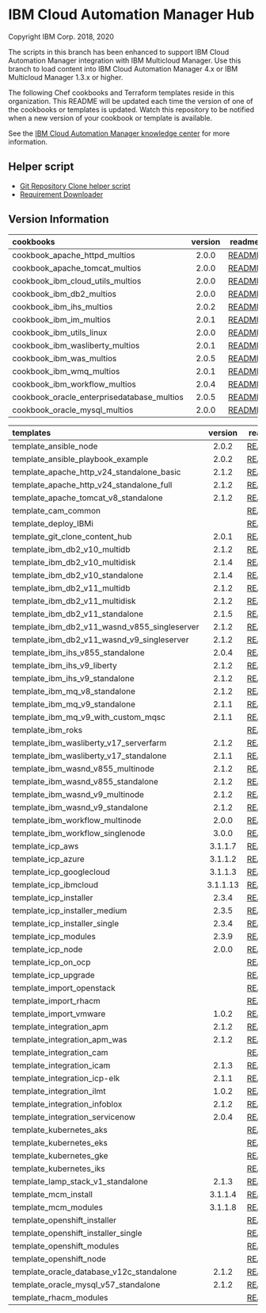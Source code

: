 
# IBM Cloud Automation Manager Hub

Copyright IBM Corp. 2018, 2020

The scripts in this branch has been enhanced to support IBM Cloud Automation Manager integration with IBM Multicloud Manager. Use this branch to load
content into IBM Cloud Automation Manager 4.x or IBM Multicloud Manager 1.3.x or higher.

The following Chef cookbooks and Terraform templates reside in this organization. This README will be updated each time the version of one of the cookbooks or templates is updated. Watch this repository to be notified when a new version of your cookbook or template is available.

See the [IBM Cloud Automation Manager knowledge center](https://www.ibm.com/support/knowledgecenter/en/SS2L37/kc_welcome.html) for more information.

## Helper script
 - [Git Repository Clone helper script](bin/cloneGitRepositories/)
 - [Requirement Downloader](bin/prereqDownloader/)

## Version Information




|cookbooks|version|readme|
|:----------|:---------------:|:---------------:|
| cookbook_apache_httpd_multios | 2.0.0 | [README](https://github.com/IBM-CAMHub-Open/cookbook_apache_httpd_multios/blob/master/README.md) |
| cookbook_apache_tomcat_multios | 2.0.0 | [README](https://github.com/IBM-CAMHub-Open/cookbook_apache_tomcat_multios/blob/master/README.md) |
| cookbook_ibm_cloud_utils_multios | 2.0.0 | [README](https://github.com/IBM-CAMHub-Open/cookbook_ibm_cloud_utils_multios/blob/master/README.md) |
| cookbook_ibm_db2_multios | 2.0.0 | [README](https://github.com/IBM-CAMHub-Open/cookbook_ibm_db2_multios/blob/master/README.md) |
| cookbook_ibm_ihs_multios | 2.0.2 | [README](https://github.com/IBM-CAMHub-Open/cookbook_ibm_ihs_multios/blob/master/README.md) |
| cookbook_ibm_im_multios | 2.0.1 | [README](https://github.com/IBM-CAMHub-Open/cookbook_ibm_im_multios/blob/master/README.md) |
| cookbook_ibm_utils_linux | 2.0.0 | [README](https://github.com/IBM-CAMHub-Open/cookbook_ibm_utils_linux/blob/master/README.md) |
| cookbook_ibm_wasliberty_multios | 2.0.1 | [README](https://github.com/IBM-CAMHub-Open/cookbook_ibm_wasliberty_multios/blob/master/README.md) |
| cookbook_ibm_was_multios | 2.0.5 | [README](https://github.com/IBM-CAMHub-Open/cookbook_ibm_was_multios/blob/master/README.md) |
| cookbook_ibm_wmq_multios | 2.0.1 | [README](https://github.com/IBM-CAMHub-Open/cookbook_ibm_wmq_multios/blob/master/README.md) |
| cookbook_ibm_workflow_multios | 2.0.4 | [README](https://github.com/IBM-CAMHub-Open/cookbook_ibm_workflow_multios/blob/master/README.md) |
| cookbook_oracle_enterprisedatabase_multios | 2.0.5 | [README](https://github.com/IBM-CAMHub-Open/cookbook_oracle_enterprisedatabase_multios/blob/master/README.md) |
| cookbook_oracle_mysql_multios | 2.0.0 | [README](https://github.com/IBM-CAMHub-Open/cookbook_oracle_mysql_multios/blob/master/README.md) |


|templates|version|readme|
|:----------|:---------------:|:---------------:|
| template_ansible_node | 2.0.2 | [README](https://github.com/IBM-CAMHub-Open/template_ansible_node/blob/master/README.md) |
| template_ansible_playbook_example | 2.0.2 | [README](https://github.com/IBM-CAMHub-Open/template_ansible_playbook_example/blob/master/README.md) |
| template_apache_http_v24_standalone_basic | 2.1.2 | [README](https://github.com/IBM-CAMHub-Open/template_apache_http_v24_standalone_basic/blob/master/README.md) |
| template_apache_http_v24_standalone_full | 2.1.2 | [README](https://github.com/IBM-CAMHub-Open/template_apache_http_v24_standalone_full/blob/master/README.md) |
| template_apache_tomcat_v8_standalone | 2.1.2 | [README](https://github.com/IBM-CAMHub-Open/template_apache_tomcat_v8_standalone/blob/master/README.md) |
| template_cam_common | | [README](https://github.com/IBM-CAMHub-Open/template_cam_common/blob/master/README.md) |
| template_deploy_IBMi | | [README](https://github.com/IBM-CAMHub-Open/template_deploy_IBMi/blob/master/README.md) |
| template_git_clone_content_hub | 2.0.1 | [README](https://github.com/IBM-CAMHub-Open/template_git_clone_content_hub/blob/master/README.md) |
| template_ibm_db2_v10_multidb | 2.1.2 | [README](https://github.com/IBM-CAMHub-Open/template_ibm_db2_v10_multidb/blob/master/README.md) |
| template_ibm_db2_v10_multidisk | 2.1.4 | [README](https://github.com/IBM-CAMHub-Open/template_ibm_db2_v10_multidisk/blob/master/README.md) |
| template_ibm_db2_v10_standalone | 2.1.4 | [README](https://github.com/IBM-CAMHub-Open/template_ibm_db2_v10_standalone/blob/master/README.md) |
| template_ibm_db2_v11_multidb | 2.1.2 | [README](https://github.com/IBM-CAMHub-Open/template_ibm_db2_v11_multidb/blob/master/README.md) |
| template_ibm_db2_v11_multidisk | 2.1.2 | [README](https://github.com/IBM-CAMHub-Open/template_ibm_db2_v11_multidisk/blob/master/README.md) |
| template_ibm_db2_v11_standalone | 2.1.5 | [README](https://github.com/IBM-CAMHub-Open/template_ibm_db2_v11_standalone/blob/master/README.md) |
| template_ibm_db2_v11_wasnd_v855_singleserver | 2.1.2 | [README](https://github.com/IBM-CAMHub-Open/template_ibm_db2_v11_wasnd_v855_singleserver/blob/master/README.md) |
| template_ibm_db2_v11_wasnd_v9_singleserver | 2.1.2 | [README](https://github.com/IBM-CAMHub-Open/template_ibm_db2_v11_wasnd_v9_singleserver/blob/master/README.md) |
| template_ibm_ihs_v855_standalone | 2.0.4 | [README](https://github.com/IBM-CAMHub-Open/template_ibm_ihs_v855_standalone/blob/master/README.md) |
| template_ibm_ihs_v9_liberty | 2.1.2 | [README](https://github.com/IBM-CAMHub-Open/template_ibm_ihs_v9_liberty/blob/master/README.md) |
| template_ibm_ihs_v9_standalone | 2.1.2 | [README](https://github.com/IBM-CAMHub-Open/template_ibm_ihs_v9_standalone/blob/master/README.md) |
| template_ibm_mq_v8_standalone | 2.1.2 | [README](https://github.com/IBM-CAMHub-Open/template_ibm_mq_v8_standalone/blob/master/README.md) |
| template_ibm_mq_v9_standalone | 2.1.1 | [README](https://github.com/IBM-CAMHub-Open/template_ibm_mq_v9_standalone/blob/master/README.md) |
| template_ibm_mq_v9_with_custom_mqsc | 2.1.1 | [README](https://github.com/IBM-CAMHub-Open/template_ibm_mq_v9_with_custom_mqsc/blob/master/README.md) |
| template_ibm_roks | | [README](https://github.com/IBM-CAMHub-Open/template_ibm_roks/blob/master/README.md) |
| template_ibm_wasliberty_v17_serverfarm | 2.1.2 | [README](https://github.com/IBM-CAMHub-Open/template_ibm_wasliberty_v17_serverfarm/blob/master/README.md) |
| template_ibm_wasliberty_v17_standalone | 2.1.1 | [README](https://github.com/IBM-CAMHub-Open/template_ibm_wasliberty_v17_standalone/blob/master/README.md) |
| template_ibm_wasnd_v855_multinode | 2.1.2 | [README](https://github.com/IBM-CAMHub-Open/template_ibm_wasnd_v855_multinode/blob/master/README.md) |
| template_ibm_wasnd_v855_standalone | 2.1.2 | [README](https://github.com/IBM-CAMHub-Open/template_ibm_wasnd_v855_standalone/blob/master/README.md) |
| template_ibm_wasnd_v9_multinode | 2.1.2 | [README](https://github.com/IBM-CAMHub-Open/template_ibm_wasnd_v9_multinode/blob/master/README.md) |
| template_ibm_wasnd_v9_standalone | 2.1.2 | [README](https://github.com/IBM-CAMHub-Open/template_ibm_wasnd_v9_standalone/blob/master/README.md) |
| template_ibm_workflow_multinode | 2.0.0 | [README](https://github.com/IBM-CAMHub-Open/template_ibm_workflow_multinode/blob/master/README.md) |
| template_ibm_workflow_singlenode | 3.0.0 | [README](https://github.com/IBM-CAMHub-Open/template_ibm_workflow_singlenode/blob/master/README.md) |
| template_icp_aws | 3.1.1.7 | [README](https://github.com/IBM-CAMHub-Open/template_icp_aws/blob/master/README.md) |
| template_icp_azure | 3.1.1.2 | [README](https://github.com/IBM-CAMHub-Open/template_icp_azure/blob/master/README.md) |
| template_icp_googlecloud | 3.1.1.3 | [README](https://github.com/IBM-CAMHub-Open/template_icp_googlecloud/blob/master/README.md) |
| template_icp_ibmcloud | 3.1.1.13 | [README](https://github.com/IBM-CAMHub-Open/template_icp_ibmcloud/blob/master/README.md) |
| template_icp_installer | 2.3.4 | [README](https://github.com/IBM-CAMHub-Open/template_icp_installer/blob/master/README.md) |
| template_icp_installer_medium | 2.3.5 | [README](https://github.com/IBM-CAMHub-Open/template_icp_installer_medium/blob/master/README.md) |
| template_icp_installer_single | 2.3.4 | [README](https://github.com/IBM-CAMHub-Open/template_icp_installer_single/blob/master/README.md) |
| template_icp_modules | 2.3.9 | [README](https://github.com/IBM-CAMHub-Open/template_icp_modules/blob/master/README.md) |
| template_icp_node | 2.0.0 | [README](https://github.com/IBM-CAMHub-Open/template_icp_node/blob/master/README.md) |
| template_icp_on_ocp | | [README](https://github.com/IBM-CAMHub-Open/template_icp_on_ocp/blob/master/README.md) |
| template_icp_upgrade | | [README](https://github.com/IBM-CAMHub-Open/template_icp_upgrade/blob/master/README.md) |
| template_import_openstack | | [README](https://github.com/IBM-CAMHub-Open/template_import_openstack/blob/master/README.md) |
| template_import_rhacm | | [README](https://github.com/IBM-CAMHub-Open/template_import_rhacm/blob/master/README.md) |
| template_import_vmware | 1.0.2 | [README](https://github.com/IBM-CAMHub-Open/template_import_vmware/blob/master/README.md) |
| template_integration_apm | 2.1.2 | [README](https://github.com/IBM-CAMHub-Open/template_integration_apm/blob/master/README.md) |
| template_integration_apm_was | 2.1.2 | [README](https://github.com/IBM-CAMHub-Open/template_integration_apm_was/blob/master/README.md) |
| template_integration_cam | | [README](https://github.com/IBM-CAMHub-Open/template_integration_cam/blob/master/README.md) |
| template_integration_icam | 2.1.3 | [README](https://github.com/IBM-CAMHub-Open/template_integration_icam/blob/master/README.md) |
| template_integration_icp-elk | 2.1.1 | [README](https://github.com/IBM-CAMHub-Open/template_integration_icp-elk/blob/master/README.md) |
| template_integration_ilmt | 1.0.2 | [README](https://github.com/IBM-CAMHub-Open/template_integration_ilmt/blob/master/README.md) |
| template_integration_infoblox | 2.1.2 | [README](https://github.com/IBM-CAMHub-Open/template_integration_infoblox/blob/master/README.md) |
| template_integration_servicenow | 2.0.4 | [README](https://github.com/IBM-CAMHub-Open/template_integration_servicenow/blob/master/README.md) |
| template_kubernetes_aks | | [README](https://github.com/IBM-CAMHub-Open/template_kubernetes_aks/blob/master/README.md) |
| template_kubernetes_eks | | [README](https://github.com/IBM-CAMHub-Open/template_kubernetes_eks/blob/master/README.md) |
| template_kubernetes_gke | | [README](https://github.com/IBM-CAMHub-Open/template_kubernetes_gke/blob/master/README.md) |
| template_kubernetes_iks | | [README](https://github.com/IBM-CAMHub-Open/template_kubernetes_iks/blob/master/README.md) |
| template_lamp_stack_v1_standalone | 2.1.3 | [README](https://github.com/IBM-CAMHub-Open/template_lamp_stack_v1_standalone/blob/master/README.md) |
| template_mcm_install | 3.1.1.4 | [README](https://github.com/IBM-CAMHub-Open/template_mcm_install/blob/master/README.md) |
| template_mcm_modules | 3.1.1.8 | [README](https://github.com/IBM-CAMHub-Open/template_mcm_modules/blob/master/README.md) |
| template_openshift_installer | | [README](https://github.com/IBM-CAMHub-Open/template_openshift_installer/blob/master/README.md) |
| template_openshift_installer_single | | [README](https://github.com/IBM-CAMHub-Open/template_openshift_installer_single/blob/master/README.md) |
| template_openshift_modules | | [README](https://github.com/IBM-CAMHub-Open/template_openshift_modules/blob/master/README.md) |
| template_openshift_node | | [README](https://github.com/IBM-CAMHub-Open/template_openshift_node/blob/master/README.md) |
| template_oracle_database_v12c_standalone | 2.1.2 | [README](https://github.com/IBM-CAMHub-Open/template_oracle_database_v12c_standalone/blob/master/README.md) |
| template_oracle_mysql_v57_standalone | 2.1.2 | [README](https://github.com/IBM-CAMHub-Open/template_oracle_mysql_v57_standalone/blob/master/README.md) |
| template_rhacm_modules | | [README](https://github.com/IBM-CAMHub-Open/template_rhacm_modules/blob/master/README.md) |
